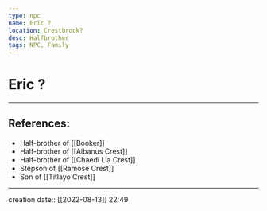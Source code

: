 ```yaml
---
type: npc
name: Eric ?
location: Crestbrook?
desc: Halfbrother
tags: NPC, Family
---
```


# Eric ?
___ 
## References: 
- Half-brother of [[Booker]]
- Half-brother of [[Albanus Crest]]
- Half-brother of [[Chaedi Lia Crest]]
- Stepson of [[Ramose Crest]] 
- Son of [[Titlayo Crest]]
--- 
creation date:: [[2022-08-13]] 22:49